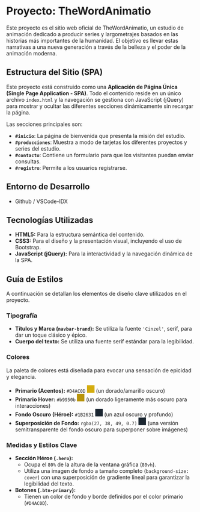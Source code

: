 # Proyecto: TheWordAnimatio

Este proyecto es el sitio web oficial de TheWordAnimatio, un estudio de animación dedicado a producir series y largometrajes basados en las historias más importantes de la humanidad. El objetivo es llevar estas narrativas a una nueva generación a través de la belleza y el poder de la animación moderna.

## Estructura del Sitio (SPA)

Este proyecto está construido como una **Aplicación de Página Única (Single Page Application - SPA)**. Todo el contenido reside en un único archivo `index.html` y la navegación se gestiona con JavaScript (jQuery) para mostrar y ocultar las diferentes secciones dinámicamente sin recargar la página.

Las secciones principales son:

- **`#inicio`**: La página de bienvenida que presenta la misión del estudio.
- **`#producciones`**: Muestra a modo de tarjetas los diferentes proyectos y series del estudio.
- **`#contacto`**: Contiene un formulario para que los visitantes puedan enviar consultas.
- **`#registro`**: Permite a los usuarios registrarse.

## Entorno de Desarrollo
- Github / VSCode-IDX

## Tecnologías Utilizadas

- **HTML5:** Para la estructura semántica del contenido.
- **CSS3:** Para el diseño y la presentación visual, incluyendo el uso de Bootstrap.
- **JavaScript (jQuery):** Para la interactividad y la navegación dinámica de la SPA.

## Guía de Estilos

A continuación se detallan los elementos de diseño clave utilizados en el proyecto.

### Tipografía

- **Títulos y Marca (`navbar-brand`):** Se utiliza la fuente `'Cinzel'`, serif, para dar un toque clásico y épico.
- **Cuerpo del texto:** Se utiliza una fuente serif estándar para la legibilidad.

### Colores

La paleta de colores está diseñada para evocar una sensación de epicidad y elegancia.

- **Primario (Acentos):** `#D4AC0D` ![#D4AC0D](data:image/svg+xml;utf8,%3Csvg%20width%3D%2220%22%20height%3D%2220%22%20xmlns%3D%22http%3A%2F%2Fwww.w3.org%2F2000%2Fsvg%22%3E%3Crect%20width%3D%2220%22%20height%3D%2220%22%20fill%3D%22%23D4AC0D%22%2F%3E%3C%2Fsvg%3E) (un dorado/amarillo oscuro)
- **Primario Hover:** `#b9950b` ![#b9950b](data:image/svg+xml;utf8,%3Csvg%20width%3D%2220%22%20height%3D%2220%22%20xmlns%3D%22http%3A%2F%2Fwww.w3.org%2F2000%2Fsvg%22%3E%3Crect%20width%3D%2220%22%20height%3D%2220%22%20fill%3D%22%23b9950b%22%2F%3E%3C%2Fsvg%3E) (un dorado ligeramente más oscuro para interacciones)
- **Fondo Oscuro (Héroe):** `#1B2631` ![#1B2631](data:image/svg+xml;utf8,%3Csvg%20width%3D%2220%22%20height%3D%2220%22%20xmlns%3D%22http%3A%2F%2Fwww.w3.org%2F2000%2Fsvg%22%3E%3Crect%20width%3D%2220%22%20height%3D%2220%22%20fill%3D%22%231B2631%22%2F%3E%3C%2Fsvg%3E) (un azul oscuro y profundo)
- **Superposición de Fondo:** `rgba(27, 38, 49, 0.7)` ![#1B2631](data:image/svg+xml;utf8,%3Csvg%20width%3D%2220%22%20height%3D%2220%22%20xmlns%3D%22http%3A%2F%2Fwww.w3.org%2F2000%2Fsvg%22%3E%3Crect%20width%3D%2220%22%20height%3D%2220%22%20fill%3D%22%231B2631%22%2F%3E%3C%2Fsvg%3E) (una versión semitransparente del fondo oscuro para superponer sobre imágenes)

### Medidas y Estilos Clave

- **Sección Héroe (`.hero`):**
    - Ocupa el `80%` de la altura de la ventana gráfica (`80vh`).
    - Utiliza una imagen de fondo a tamaño completo (`background-size: cover`) con una superposición de gradiente lineal para garantizar la legibilidad del texto.
- **Botones (`.btn-primary`):**
    - Tienen un color de fondo y borde definidos por el color primario (`#D4AC0D`).
